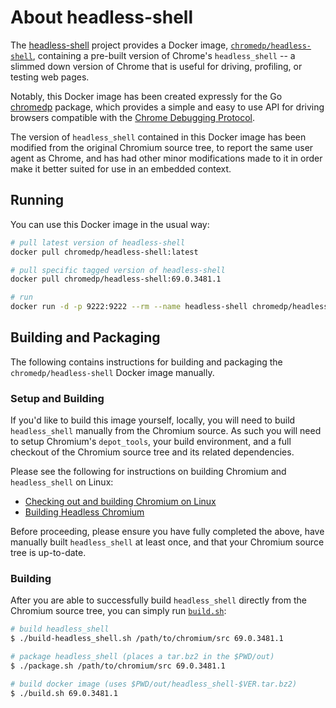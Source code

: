 # About headless-shell

The [headless-shell][headless-shell] project provides a Docker image,
[`chromedp/headless-shell`][docker-headless-shell], containing a pre-built
version of Chrome's `headless_shell` -- a slimmed down version of Chrome that
is useful for driving, profiling, or testing web pages.

Notably, this Docker image has been created expressly for the Go [chromedp][chromedp]
package, which provides a simple and easy to use API for driving browsers
compatible with the [Chrome Debugging Protocol][devtools-protocol].

The version of `headless_shell` contained in this Docker image has been
modified from the original Chromium source tree, to report the same user agent
as Chrome, and has had other minor modifications made to it in order make it
better suited for use in an embedded context.

## Running

You can use this Docker image in the usual way:

```sh
# pull latest version of headless-shell
docker pull chromedp/headless-shell:latest

# pull specific tagged version of headless-shell
docker pull chromedp/headless-shell:69.0.3481.1

# run
docker run -d -p 9222:9222 --rm --name headless-shell chromedp/headless-shell
```

## Building and Packaging

The following contains instructions for building and packaging the
`chromedp/headless-shell` Docker image manually.

### Setup and Building

If you'd like to build this image yourself, locally, you will need to build
`headless_shell` manually from the Chromium source. As such you will need to
setup Chromium's `depot_tools`, your build environment, and a full checkout of
the Chromium source tree and its related dependencies.

Please see the following for instructions on building Chromium and
`headless_shell` on Linux:

* [Checking out and building Chromium on Linux][building-linux]
* [Building Headless Chromium][building-headless]

Before proceeding, please ensure you have fully completed the above, have
manually built `headless_shell` at least once, and that your Chromium source
tree is up-to-date.

### Building

After you are able to successfully build `headless_shell` directly from the
Chromium source tree, you can simply run [`build.sh`](build.sh):

```sh
# build headless_shell
$ ./build-headless_shell.sh /path/to/chromium/src 69.0.3481.1

# package headless_shell (places a tar.bz2 in the $PWD/out)
$ ./package.sh /path/to/chromium/src 69.0.3481.1

# build docker image (uses $PWD/out/headless_shell-$VER.tar.bz2)
$ ./build.sh 69.0.3481.1
```

[headless-shell]: https://github.com/chromedp/docker-headless-shell
[docker-headless-shell]: https://hub.docker.com/r/chromedp/headless-shell/
[devtools-protocol]: https://chromedevtools.github.io/devtools-protocol/
[chromedp]: https://github.com/chromedp/chromedp
[building-linux]: https://chromium.googlesource.com/chromium/src/+/master/docs/linux_build_instructions.md
[building-headless]: https://chromium.googlesource.com/chromium/src/+/master/headless/README.md
